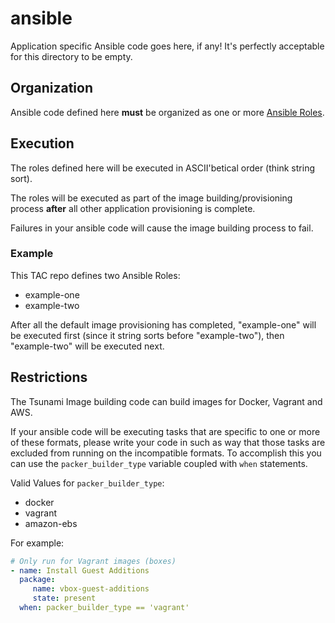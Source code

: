 # ansible
Application specific Ansible code goes here, if any! It's perfectly acceptable
for this directory to be empty.

## Organization
Ansible code defined here **must** be organized as one or more [Ansible Roles](https://docs.ansible.com/ansible/2.9/user_guide/playbooks_reuse_roles.html).

## Execution
The roles defined here will be executed in ASCII'betical order (think string sort).

The roles will be executed as part of the image building/provisioning process
**after** all other application provisioning is complete.

Failures in your ansible code will cause the image building process to fail.

### Example
This TAC repo defines two Ansible Roles:
- example-one
- example-two

After all the default image provisioning has completed, "example-one" will be
executed first (since it string sorts before "example-two"), then "example-two"
will be executed next.

## Restrictions
The Tsunami Image building code can build images for Docker, Vagrant and AWS.

If your ansible code will be executing tasks that are specific to one or more of
these formats, please write your code in such as way that those tasks are excluded
from running on the incompatible formats. To accomplish this you can use the
`packer_builder_type` variable coupled with `when` statements.

Valid Values for `packer_builder_type`:
* docker
* vagrant
* amazon-ebs

For example:
```yaml
# Only run for Vagrant images (boxes)
- name: Install Guest Additions
  package:
     name: vbox-guest-additions
     state: present
  when: packer_builder_type == 'vagrant'
```

